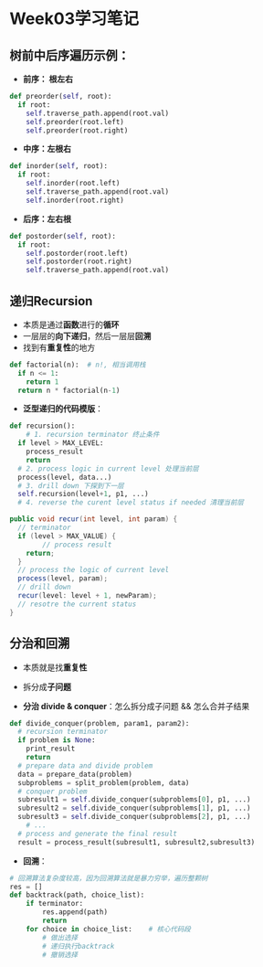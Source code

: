 # Week03学习笔记

## **树前中后序遍历**示例： 

- **前序： 根左右**

```python
def preorder(self, root):
  if root:
    self.traverse_path.append(root.val)
    self.preorder(root.left)
    self.preorder(root.right)
```

- **中序：左根右**

```python
def inorder(self, root):
  if root:
    self.inorder(root.left)
    self.traverse_path.append(root.val)
    self.inorder(root.right)
```

- **后序：左右根**

```python
def postorder(self, root):
  if root:
    self.postorder(root.left)
    self.postorder(root.right)
    self.traverse_path.append(root.val)
```

## **递归Recursion**

- 本质是通过**函数**进行的**循环**
- 一层层的**向下递归**，然后一层层**回溯**
- 找到有**重复性**的地方

```python
def factorial(n):  # n!, 相当调用栈
  if n <= 1:
    return 1 
  return n * factorial(n-1)
```

- **泛型递归的代码模版**：

```python
def recursion():
	# 1. recursion terminator 终止条件
  if level > MAX_LEVEL:
    process_result 
    return 
  # 2. process logic in current level 处理当前层
  process(level, data...)
  # 3. drill down 下探到下一层
  self.recursion(level+1, p1, ...) 
  # 4. reverse the curent level status if needed 清理当前层
```

```java
public void recur(int level, int param) {
  // terminator 
  if (level > MAX_VALUE) {
 		// process result 
    return; 
  }
  // process the logic of current level 
  process(level, param);
  // drill down
  recur(level: level + 1, newParam);
  // resotre the current status  
}
```

## **分治和回溯**

- 本质就是找**重复性**

- 拆分成**子问题**

- **分治 divide & conquer**：怎么拆分成子问题 && 怎么合并子结果

```python
def divide_conquer(problem, param1, param2):
  # recursion terminator 
  if problem is None: 
    print_result 
    return 
  # prepare data and divide problem
  data = prepare_data(problem)
  subproblems = split_problem(problem, data)
  # conquer problem 
  subresult1 = self.divide_conquer(subproblems[0], p1, ...)
  subresult2 = self.divide_conquer(subproblems[1], p1, ...)
  subresult3 = self.divide_conquer(subproblems[2], p1, ...)
	# ... 
  # process and generate the final result 
  result = process_result(subresult1, subresult2,subresult3)
```

- **回溯**： 

```python
# 回溯算法复杂度较高，因为回溯算法就是暴力穷举，遍历整颗树
res = []
def backtrack(path, choice_list):
    if terminator:
        res.append(path)
        return
    for choice in choice_list:    # 核心代码段
        # 做出选择
        # 递归执行backtrack
        # 撤销选择
```



